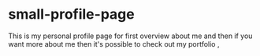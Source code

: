# small-profile-page
This is my personal profile page for first overview about me and then if you want more about me then it's possible to check out my portfolio ,
